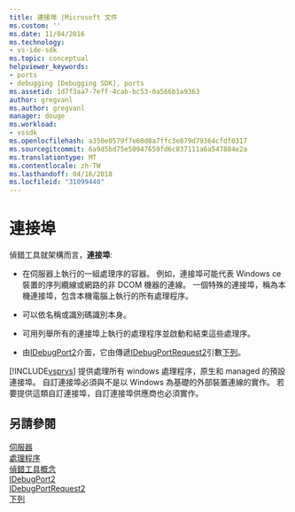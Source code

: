 ```yaml
---
title: 連接埠 |Microsoft 文件
ms.custom: ''
ms.date: 11/04/2016
ms.technology:
- vs-ide-sdk
ms.topic: conceptual
helpviewer_keywords:
- ports
- debugging [Debugging SDK], ports
ms.assetid: 1d7f3aa7-7eff-4cab-bc53-0a566b1a9363
author: gregvanl
ms.author: gregvanl
manager: douge
ms.workload:
- vssdk
ms.openlocfilehash: a350e0579f7e60d8a7ffc3e879d79364cfdf0317
ms.sourcegitcommit: 6a9d5bd75e50947659fd6c837111a6a547884e2a
ms.translationtype: MT
ms.contentlocale: zh-TW
ms.lasthandoff: 04/16/2018
ms.locfileid: "31099440"
---
```

# <a name="ports"></a>連接埠
偵錯工具就架構而言，**連接埠**:  
  
-   在伺服器上執行的一組處理序的容器。 例如，連接埠可能代表 Windows ce 裝置的序列纜線或網路的非 DCOM 機器的連線。 一個特殊的連接埠，稱為本機連接埠，包含本機電腦上執行的所有處理程序。  
  
-   可以依名稱或識別碼識別本身。  
  
-   可用列舉所有的連接埠上執行的處理程序並啟動和結束這些處理序。  
  
-   由[IDebugPort2](../../extensibility/debugger/reference/idebugport2.md)介面，它由傳遞[IDebugPortRequest2](../../extensibility/debugger/reference/idebugportrequest2.md)引數[下列](../../extensibility/debugger/reference/idebugportsupplier2-addport.md)。  
  
 [!INCLUDE[vsprvs](../../code-quality/includes/vsprvs_md.md)] 提供處理所有 windows 處理程序，原生和 managed 的預設連接埠。 自訂連接埠必須與不是以 Windows 為基礎的外部裝置連線的實作。 若要提供這類自訂連接埠，自訂連接埠供應商也必須實作。  
  
## <a name="see-also"></a>另請參閱  
 [伺服器](../../extensibility/debugger/servers-visual-studio-sdk.md)   
 [處理程序](../../extensibility/debugger/processes.md)   
 [偵錯工具概念](../../extensibility/debugger/debugger-concepts.md)   
 [IDebugPort2](../../extensibility/debugger/reference/idebugport2.md)   
 [IDebugPortRequest2](../../extensibility/debugger/reference/idebugportrequest2.md)   
 [下列](../../extensibility/debugger/reference/idebugportsupplier2-addport.md)